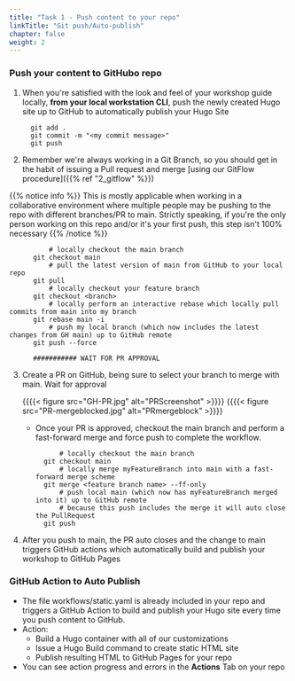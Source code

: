 ```yaml
---
title: "Task 1 - Push content to your repo"
linkTitle: "Git push/Auto-publish"
chapter: false
weight: 2
---
```


### Push your content to GitHubo repo

1. When you're satisfied with the look and feel of your workshop guide locally, **from your local workstation CLI**, push the newly created Hugo site up to GitHub to automatically publish your Hugo Site

   ```shell
     git add .
     git commit -m "<my commit message>"
     git push 
   ``` 

2. Remember we're always working in a Git Branch, so you should get in the habit of issuing a Pull request and merge [using our GitFlow procedure]({{% ref "2_gitflow" %}})

  {{% notice info %}} This is mostly applicable when working in a collaborative environment where multiple people may be pushing to the repo with different branches/PR to main.  Strictly speaking, if you're the only person working on this repo and/or it's your first push, this step isn't 100% necessary {{% /notice %}}

  ```shell 
            # locally checkout the main branch
        git checkout main
            # pull the latest version of main from GitHub to your local repo 
        git pull
            # locally checkout your feature branch
        git checkout <branch>
            # locally perform an interactive rebase which locally pull commits from main into my branch
        git rebase main -i 
            # push my local branch (which now includes the latest changes from GH main) up to GitHub remote
        git push --force
  
        ########### WAIT FOR PR APPROVAL
  ```
3. Create a PR on GitHub, being sure to select your branch to merge with main. Wait for approval
   
     {{{{< figure src="GH-PR.jpg" alt="PRScreenshot" >}}}}
     {{{{< figure src="PR-mergeblocked.jpg" alt="PRmergeblock" >}}}}
   - Once your PR is approved, checkout the main branch and perform a fast-forward merge and force push to complete the workflow.
  
      ```shell 
            # locally checkout the main branch
        git checkout main
            # locally merge myFeatureBranch into main with a fast-forward merge scheme
        git merge <feature branch name> --ff-only
            # push local main (which now has myFeatureBranch merged into it) up to GitHub remote  
            # because this push includes the merge it will auto close the PullRequest
        git push
      ```
    
4. After you push to main, the PR auto closes and the change to main triggers GitHub actions which automatically build and  publish your workshop to GitHub Pages
  
### GitHub Action to Auto Publish
- The file workflows/static.yaml is already included in your repo and triggers a GitHub Action to build and publish your Hugo site every time you push content to GitHub.
- Action:
  - Build a Hugo container with all of our customizations
  - Issue a Hugo Build command to create static HTML site
  - Publish resulting HTML to GitHub Pages for your repo
- You can see action progress and errors in the **Actions** Tab on your repo

